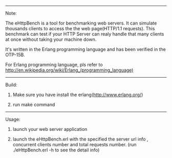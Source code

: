 
*****************************************************************************************************
Note:
   
   The eHttpBench is a tool for benchmarking web servers. It can simulate thousands clients to access 
   the the web page(HTTP/1.1 requests). This benchmark can test if your HTTP Server can realy handle that many clients at once without taking your machine down. 


   It's written in the Erlang programming language and has been verified in the OTP-15B.

   For Erlang programming language, pls refer to http://en.wikipedia.org/wiki/Erlang_(programming_language)   
   

*****************************************************************************************************
Build:

   1) Make sure you have install the erlang(http://www.erlang.org/) 

   2) run make command

*****************************************************************************************************
Usage:
   
   1) launch your web server application

   2) launch the eHttpBench.erl with the specified the server url info , concurrent clients number and 
      total requests number.
      (run ./eHttpBench.erl -h to see the detail info)

  


